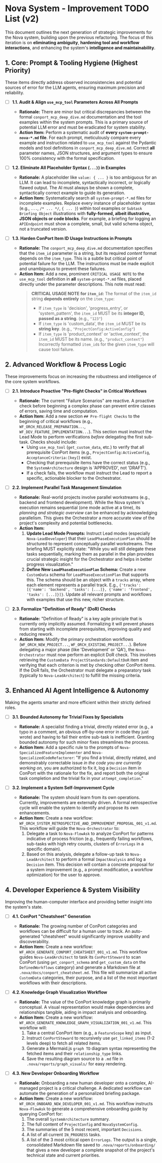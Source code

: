 # Nova System - Improvement TODO List (v2)

This document outlines the next generation of strategic improvements for the Nova system, building upon the previous refactoring. The focus of this iteration is on **eliminating ambiguity**, **hardening tool and workflow interactions**, and enhancing the system's **intelligence and maintainability**.

## 1. Core: Prompt & Tooling Hygiene (Highest Priority)

These items directly address observed inconsistencies and potential sources of error for the LLM agents, ensuring maximum precision and reliability.

-   [ ] **1.1. Audit & Align `use_mcp_tool` Parameters Across All Prompts**
    *   **Rationale:** There are minor but critical discrepancies between the formal `conport_mcp_deep_dive.md` documentation and the tool examples within the system prompts. This is a primary source of potential LLM error and must be eradicated for system stability.
    *   **Action Item:** Perform a systematic audit of **every `system-prompt-nova-*.md` file**. For each prompt, meticulously compare every example and instruction related to `use_mcp_tool` against the Pydantic models and tool definitions in `conport_mcp_deep_dive.md`. Correct **all** parameter names, JSON structures, and argument types to ensure 100% consistency with the formal specification.

-   [ ] **1.2. Eliminate All Placeholder Syntax (`...}`) in Examples**
    *   **Rationale:** A placeholder like `value: { ... }` is too ambiguous for an LLM. It can lead to incomplete, syntactically incorrect, or logically flawed output. The AI must always be shown a complete, syntactically correct example to guide its generation.
    *   **Action Item:** Systematically search all `system-prompt-*.md` files for incomplete examples. Replace every instance of placeholder syntax (e.g., `...`, `/* ... */`, `{ ... }`) within tool examples or `Subtask Briefing Object` illustrations with **fully-formed, albeit illustrative, JSON objects or code blocks**. For example, a briefing for logging an `APIEndpoint` must show a complete, small, but valid schema object, not a truncated version.

-   [ ] **1.3. Harden ConPort Item ID Usage Instructions in Prompts**
    *   **Rationale:** The `conport_mcp_deep_dive.md` documentation specifies that the `item_id` parameter is a string, but its required *content* format depends on the `item_type`. This is a subtle but critical point of potential failure for the LLM. The instructions must be made explicit and unambiguous to prevent these failures.
    *   **Action Item:** Add a new, prominent `CRITICAL USAGE NOTE` to the `use_mcp_tool` definition in **all** `system-prompt-*.md` files, placed directly under the parameter descriptions. This note must read:
        > **CRITICAL USAGE NOTE for `item_id`:** The format of the `item_id` string **depends entirely** on the `item_type`:
        > - If `item_type` is 'decision', 'progress_entry', or 'system_pattern', the `item_id` MUST be its **integer ID, passed as a string**. (e.g., `"123"`)
        > - If `item_type` is 'custom_data', the `item_id` MUST be its **string key**. (e.g., `"ProjectConfig:ActiveConfig"`)
        > - If `item_type` is 'product_context' or 'active_context', the `item_id` MUST be its name. (e.g., `"product_context"`)
        > Incorrectly formatted `item_id`s for the given `item_type` will cause tool failure.

## 2. Advanced Workflow & Process Logic

These improvements focus on increasing the robustness and intelligence of the core system workflows.

-   [ ] **2.1. Introduce Proactive "Pre-flight Checks" in Critical Workflows**
    *   **Rationale:** The current "Failure Scenarios" are reactive. A proactive check before beginning a complex phase can prevent entire classes of errors, saving time and computation.
    *   **Action Item:** Add a new section `## Pre-flight Checks` to the beginning of critical workflows (e.g., `WF_ORCH_RELEASE_PREPARATION...`, `WF_DEV_FEATURE_IMPLEMENTATION...`). This section must instruct the Lead Mode to perform verifications *before* delegating the first sub-task. Checks should include:
        *   Using `use_mcp_tool` (`get_custom_data`, etc.) to verify that all prerequisite ConPort items (e.g., `ProjectConfig:ActiveConfig`, `AcceptanceCriteria:[key]`) exist.
        *   Checking that prerequisite items have the correct status (e.g., the `SystemArchitecture` design is 'APPROVED', not 'DRAFT').
        *   If a check fails, the workflow must instruct the Lead to report a specific, actionable blocker to the Orchestrator.

-   [ ] **2.2. Implement Parallel Task Management Simulation**
    *   **Rationale:** Real-world projects involve parallel workstreams (e.g., backend and frontend development). While the Nova system's execution remains sequential (one mode active at a time), its *planning and strategic overview* can be enhanced by acknowledging parallelism. This gives the Orchestrator a more accurate view of the project's complexity and potential bottlenecks.
    *   **Action Item:**
        1.  **Update Lead Mode Prompts:** Instruct Lead modes (especially `Nova-LeadDeveloper`) that their `LeadPhaseExecutionPlan` should be structured to represent conceptually parallel workstreams. The briefing MUST explicitly state: "While you will still delegate these tasks sequentially, marking them as parallel in the plan provides crucial strategic insight for the Orchestrator and helps in better progress visualization."
        2.  **Define New `LeadPhaseExecutionPlan` Schema:** Create a new `CustomData` schema for `LeadPhaseExecutionPlan` that supports this. The schema should be an object with a `tracks` array, where each element represents a parallel track. E.g., `{'tracks': [{'name': 'backend', 'tasks': [...]}, {'name': 'frontend', 'tasks': [...]}]}`. Update all relevant prompts and workflows with examples that use this new, richer structure.

-   [ ] **2.3. Formalize "Definition of Ready" (DoR) Checks**
    *   **Rationale:** "Definition of Ready" is a key agile principle that is currently only implicitly assumed. Formalizing it will prevent phases from starting with incomplete prerequisites, improving quality and reducing rework.
    *   **Action Item:** Modify the primary orchestration workflows (`WF_ORCH_NEW_PROJECT...`, `WF_ORCH_EXISTING_PROJECT...`). Before delegating a major phase (like 'Development' or 'QA'), the `Nova-Orchestrator` must now perform an explicit DoR check. This involves retrieving the `CustomData ProjectStandards:DefaultDoR` item and verifying that each criterion is met by checking other ConPort items. If the DoR fails, the Orchestrator must delegate a preparatory task (typically to `Nova-LeadArchitect`) to fulfill the missing criteria.

## 3. Enhanced AI Agent Intelligence & Autonomy

Making the agents smarter and more efficient within their strictly defined roles.

-   [ ] **3.1. Bounded Autonomy for Trivial Fixes by Specialists**
    *   **Rationale:** A specialist finding a trivial, directly related error (e.g., a typo in a comment, an obvious off-by-one error in code they just wrote) and having to fail their entire sub-task is inefficient. Granting bounded autonomy for such minor fixes streamlines the process.
    *   **Action Item:** Add a specific rule to the prompts of `Nova-SpecializedFeatureImplementer` and `Nova-SpecializedCodeRefactorer`: "If you find a trivial, directly related, and demonstrably correctable issue *in the code you are currently working on*, you are authorized to fix it, log a `Decision` item in ConPort with the rationale for the fix, and report both the original task completion and the trivial fix in your `attempt_completion`."

-   [ ] **3.2. Implement a System Self-Improvement Cycle**
    *   **Rationale:** The system should learn from its own operations. Currently, improvements are externally driven. A formal retrospective cycle will enable the system to identify and propose its own enhancements.
    *   **Action Item:** Create a new workflow: `WF_ORCH_SYSTEM_RETROSPECTIVE_AND_IMPROVEMENT_PROPOSAL_001_v1.md`. This workflow will guide the `Nova-Orchestrator` to:
        1.  Delegate a task to `Nova-FlowAsk` to analyze ConPort for patterns indicative of process friction (e.g., frequently failing workflows, sub-tasks with high retry counts, clusters of `ErrorLogs` in a specific domain).
        2.  Based on this analysis, delegate a follow-up task to `Nova-LeadArchitect` to perform a formal `ImpactAnalysis` and log a `Decision` item. This decision will contain a concrete proposal for a system improvement (e.g., a prompt modification, a workflow optimization) for the user to approve.

## 4. Developer Experience & System Visibility

Improving the human-computer interface and providing better insight into the system's state.

-   [ ] **4.1. ConPort "Cheatsheet" Generation**
    *   **Rationale:** The growing number of ConPort categories and workflows can be difficult for a human user to track. An auto-generated "cheatsheet" would significantly improve usability and discoverability.
    *   **Action Item:** Create a new workflow: `WF_ARCH_GENERATE_CONPORT_CHEATSHEET_001_v1.md`. This workflow guides `Nova-LeadArchitect` to task its `ConPortSteward` to scan ConPort (using `get_conport_schema` and `get_custom_data` on the `DefinedWorkflows` category) and generate a Markdown file at `.nova/docs/conport_cheatsheet.md`. This file will summarize all active `CustomData` categories, their purpose, and a list of the most important workflows with their descriptions.

-   [ ] **4.2. Knowledge Graph Visualization Workflow**
    *   **Rationale:** The value of the ConPort knowledge graph is primarily conceptual. A visual representation would make dependencies and relationships tangible, aiding in impact analysis and onboarding.
    *   **Action Item:** Create a new workflow: `WF_ARCH_GENERATE_KNOWLEDGE_GRAPH_VISUALIZATION_001_v1.md`. This workflow will:
        1.  Take a central ConPort item (e.g., a `FeatureScope` key) as input.
        2.  Instruct `ConPortSteward` to recursively use `get_linked_items` (1-2 levels deep) to fetch all related items.
        3.  Generate a Mermaid.js `graph TD` diagram syntax representing the fetched items and their `relationship_type` links.
        4.  Save the resulting diagram source to a `.md` file in `.nova/reports/graph_visuals/` for easy rendering.

-   [ ] **4.3. New Developer Onboarding Workflow**
    *   **Rationale:** Onboarding a new human developer onto a complex, AI-managed project is a critical challenge. A dedicated workflow can automate the generation of a personalized briefing package.
    *   **Action Item:** Create a new workflow: `WF_ORCH_ONBOARD_NEW_DEVELOPER_001_v1.md`. This workflow instructs `Nova-FlowAsk` to generate a comprehensive onboarding guide by querying ConPort for:
        1.  The overall `SystemArchitecture` summary.
        2.  The full content of `ProjectConfig` and `NovaSystemConfig`.
        3.  The summaries of the 5 most recent, important `Decisions`.
        4.  A list of all current `IN_PROGRESS` tasks.
        5.  A list of the 3 most critical open `ErrorLogs`.
        The output is a single, consolidated Markdown file saved to `.nova/reports/onboarding/` that gives a new developer a complete snapshot of the project's technical state and current priorities.